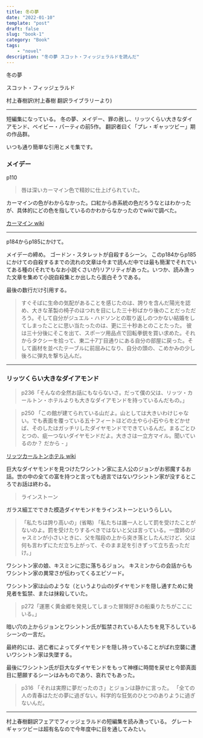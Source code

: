 ```yaml
---
title: 冬の夢
date: "2022-01-10"
template: "post"
draft: false
slug: "book-1"
category: "Book"
tags:
    - "novel"
description: "冬の夢 スコット・フィッジェラルドを読んだ"
---
```


冬の夢

スコット・フィッジェラルド

村上春樹訳(村上春樹 翻訳ライブラリーより)


---

短編集になっている。
冬の夢、メイデー、罪の赦し、リッツくらい大きなダイアモンド、ベイビー・パーティの前5作。
翻訳者曰く「プレ・ギャッツビー」期の作品群。

いつも通り簡単な引用とメモ集です。


### メイデー

p110

> 唇は深いカーマイン色で精妙に仕上げられていた。

カーマインの色がわからなかった。口紅から赤系統の色だろうなとはわかったが、具体的にどの色を指しているのかわからなかったのでwikiで調べた。

[カーマイン wiki](https://ja.wikipedia.org/wiki/%E3%82%AB%E3%83%BC%E3%83%9E%E3%82%A4%E3%83%B3)


--- 

p184からp185にかけて。

メイデーの締め。
ゴードン・スタレットが自殺するシーン。
このp184からp185にかけての自殺するまでの流れの文章は今まで読んだ中では最も簡潔でそれでいてある種の(それでもなお小説くさいが)リアリティがあった。いつか、読み漁った文章を集めて小説自殺集とか出したら面白そうである。

最後の数行だけ引用する。

> すぐそばに生命の気配があることを感じたのは、誇りを含んだ陽光を認め、大きな革製の椅子のほつれを目にした三十秒ばかり後のことだっただろう。そして自分がジュエル・ハドソンとの取り返しのつかない結婚をしてしまったことに思い当たったのは、更に三十秒あとのことたった。
> 彼は三十分後にそこを出て、スポーツ用品点で回転拳銃を買い求めた。それからタクシーを拾って、東二十7丁目通りにある自分の部屋に戻った。そして画材を並べたテーブルに前屈みになり、自分の頭の、こめかみの少し後ろに弾丸を撃ち込んだ。

---

### リッツくらい大きなダイアモンド

> p236「そんなの全然お話にもならないさ。だって僕の父は、リッツ・カールトン・ホテルよりも大きなダイアモンドを持っているんだもの。」

> p250 「この館が建てられている山だよ。山としては大きいわけじゃない。でも表面を覆っている五十フィートほどの土やら小石やらをどかせば、そのしたはガッチリしたダイヤモンドでできているんだ。まるごとひとつの、疵一つないダイヤモンドだよ。大きさは一立方マイル。聞いているのか？ だから - 」

[リッツカールトンホテル wiki](https://ja.wikipedia.org/wiki/%E3%82%B6%E3%83%BB%E3%83%AA%E3%83%83%E3%83%84%E3%83%BB%E3%82%AB%E3%83%BC%E3%83%AB%E3%83%88%E3%83%B3)

巨大なダイヤモンドを見つけたワシントン家に主人公のジョンがお邪魔するお話。世の中の全ての富を持つと言っても過言ではないワシントン家が没するところでお話は終わる。

> ラインストーン

ガラス細工でできた模造ダイヤモンドをラインストーンというらしい。


> 「私たちは誇り高いの」(省略)
> 「私たちは誰一人として罰を受けたことがないのよ。罰を受けたりするべきではないと父は言っている。一度姉のジャスミンが小さいときに、父を階段の上から突き落としたんだけど、父は何も言わずにただ立ち上がって、そのまま足を引きずって立ち去っただけ。」

ワシントン家の娘、キスミンに恋に落ちるジョン。
キスミンからの会話からもワシントン家の異常さが伝わってくるエピソード。

ワシントン家は山のような（というより山の)ダイヤモンドを隠し通すために発見者を監禁、または抹殺していた。

> p272「運悪く黄金郷を発見してしまった冒険好きの船乗りたちがここにいる。」

暗い穴の上からジョンとワシントン氏が監禁されている人たちを見下ろしているシーンの一言だ。


最終的には、逃亡者によってダイヤモンドを隠し持っていることがばれ空襲に遭いワシントン家は失墜する。

最後にワシントン氏が巨大なダイヤモンドをもって神様に時間を戻せと今節真面目に懇願するシーンはみものであり、哀れでもあった。


> p316 「それは実際に夢だったのさ」とジョンは静かに言った。
> 「全ての人の青春はただの夢に過ぎない。科学的な狂気のひとつのありように過ぎないんだ。


---

村上春樹翻訳フェアでフィッジェラルドの短編集を読み漁っている。
グレートギャッツビーは超有名なので今年度中に目を通してみたい。